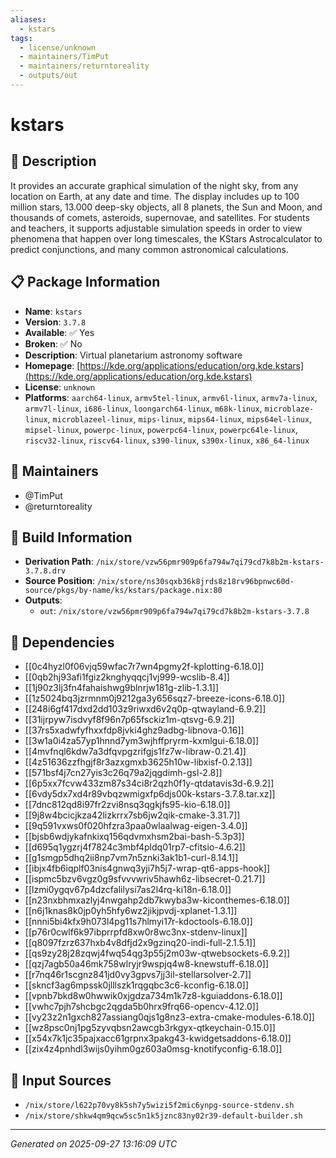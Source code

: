 ```yaml
---
aliases:
  - kstars
tags:
  - license/unknown
  - maintainers/TimPut
  - maintainers/returntoreality
  - outputs/out
---
```


# kstars

## 📝 Description

It provides an accurate graphical simulation of the night sky, from any location on Earth, at any date and time.
The display includes up to 100 million stars, 13.000 deep-sky objects, all 8 planets, the Sun and Moon, and thousands of comets, asteroids, supernovae, and satellites.
For students and teachers, it supports adjustable simulation speeds in order to view phenomena that happen over long timescales, the KStars Astrocalculator to predict conjunctions, and many common astronomical calculations.


## 📋 Package Information

- **Name**: `kstars`
- **Version**: `3.7.8`
- **Available**: ✅ Yes
- **Broken**: ✅ No
- **Description**: Virtual planetarium astronomy software
- **Homepage**: [https://kde.org/applications/education/org.kde.kstars](https://kde.org/applications/education/org.kde.kstars)
- **License**: `unknown`
- **Platforms**: `aarch64-linux`, `armv5tel-linux`, `armv6l-linux`, `armv7a-linux`, `armv7l-linux`, `i686-linux`, `loongarch64-linux`, `m68k-linux`, `microblaze-linux`, `microblazeel-linux`, `mips-linux`, `mips64-linux`, `mips64el-linux`, `mipsel-linux`, `powerpc-linux`, `powerpc64-linux`, `powerpc64le-linux`, `riscv32-linux`, `riscv64-linux`, `s390-linux`, `s390x-linux`, `x86_64-linux`
## 👥 Maintainers

- @TimPut
- @returntoreality


## 🔧 Build Information

- **Derivation Path**: `/nix/store/vzw56pmr909p6fa794w7qi79cd7k8b2m-kstars-3.7.8.drv`
- **Source Position**: `/nix/store/ns30sqxb36k8jrds8z18rv96bpnwc60d-source/pkgs/by-name/ks/kstars/package.nix:80`
- **Outputs**:
  - `out`:  `/nix/store/vzw56pmr909p6fa794w7qi79cd7k8b2m-kstars-3.7.8`

## 🔗 Dependencies

- [[0c4hyzl0f06vjq59wfac7r7wn4pgmy2f-kplotting-6.18.0]]
- [[0qb2hj93afi1fgiz2knghyqqcj1vj999-wcslib-8.4]]
- [[1j90z3lj3fn4fahaishwg9blnrjw181g-zlib-1.3.1]]
- [[1z5024bq3jzrmnm0j9212ga3y656sqz7-breeze-icons-6.18.0]]
- [[248i6gf417dxd2dd103z9riwxd6v2q0p-qtwayland-6.9.2]]
- [[31ijrpyw7isdvyf8f96n7p65fsckiz1m-qtsvg-6.9.2]]
- [[37rs5xadwfyfhxxfdp8jvki4ghz9adbg-libnova-0.16]]
- [[3w1a0i4za57yp1hnnd7ym3wjhffpryrm-kxmlgui-6.18.0]]
- [[4mvfnql6kdw7a3dfqvpgzrifgjs1fz7w-libraw-0.21.4]]
- [[4z51636zzfhgjf8r3azxgmxb3625h10w-libxisf-0.2.13]]
- [[571bsf4j7cn27yis3c26q79a2jqgdimh-gsl-2.8]]
- [[6p5xx7fcvw433zm87s34ci8r2qzh0f1y-qtdatavis3d-6.9.2]]
- [[6vdy5dx7xd4r89vbqzwmigxfp6djs00k-kstars-3.7.8.tar.xz]]
- [[7dnc812qd8i97fr2zvi8nsq3qgkjfs95-kio-6.18.0]]
- [[9j8w4bcicjkza42lizkrrx7sb6jw2qik-cmake-3.31.7]]
- [[9q591vxws0f020hfzra3paa0wlaalwag-eigen-3.4.0]]
- [[bjsb6wdjykafnkixq156qdvmxhsm2bai-bash-5.3p3]]
- [[d695q1ygzrj4f7824c3mbf4pldq01rp7-cfitsio-4.6.2]]
- [[g1smgp5dhq2ii8np7vm7n5znki3ak1b1-curl-8.14.1]]
- [[ibjx4fb6iqplf03nis4gnwq3yji7h5j7-wrap-qt6-apps-hook]]
- [[ispmc5bzv6vgz0g9sfvvvwriv5hawh6z-libsecret-0.21.7]]
- [[lzmi0ygqv67p4dzcfalilysi7as2l4rq-ki18n-6.18.0]]
- [[n23nxbhmxazlyj4nwgahp2db7kwyba3w-kiconthemes-6.18.0]]
- [[n6j1knas8k0jp0yh5hfy6wz2jikjpvdj-xplanet-1.3.1]]
- [[nnni5bi4kfx9h073l4pg11s7hlmyi17r-kdoctools-6.18.0]]
- [[p76r0cwlf6k97ibprrpfd8xw0r8wc3nx-stdenv-linux]]
- [[q8097fzrz637hxb4v8dfjd2x9gzinq20-indi-full-2.1.5.1]]
- [[qs9zy28j28zqwj4fwq54qg3p55j2m03w-qtwebsockets-6.9.2]]
- [[qzj7agb50a46mk758wlryjr9wspjq4w8-knewstuff-6.18.0]]
- [[r7nq46r1scgnz841jd0vy3gpvs7jj3il-stellarsolver-2.7]]
- [[skncf3ag6mpssk0jlllszk1rqgqbc3c6-kconfig-6.18.0]]
- [[vpnb7bkd8w0hwwik0xjgdza734m1k7z8-kguiaddons-6.18.0]]
- [[vwhc7pjh7shcbgc2qgda5b0hrx9frq66-opencv-4.12.0]]
- [[vy23z2n1gxch827assiang0qjs1g8nz3-extra-cmake-modules-6.18.0]]
- [[wz8psc0nj1pg5zyvqbsn2awcgb3rkgyx-qtkeychain-0.15.0]]
- [[x54x7k1jc35pajxacc61grpnx3pakg43-kwidgetsaddons-6.18.0]]
- [[zix4z4pnhdl3wijs0yihm0gz603a0msg-knotifyconfig-6.18.0]]

## 📁 Input Sources

- `/nix/store/l622p70vy8k5sh7y5wizi5f2mic6ynpg-source-stdenv.sh`
- `/nix/store/shkw4qm9qcw5sc5n1k5jznc83ny02r39-default-builder.sh`

---
*Generated on 2025-09-27 13:16:09 UTC*
